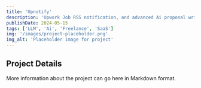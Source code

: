 ```yaml
---
title: 'Upnotify'
description: 'Upwork Job RSS notification, and advanced Ai proposal writer'
publishDate: 2024-05-15
tags: ['LLM', 'Ai', 'Freelance', 'SaaS']
img: '/images/project-placeholder.png'
img_alt: 'Placeholder image for project'
---
```


## Project Details

More information about the project can go here in Markdown format.
